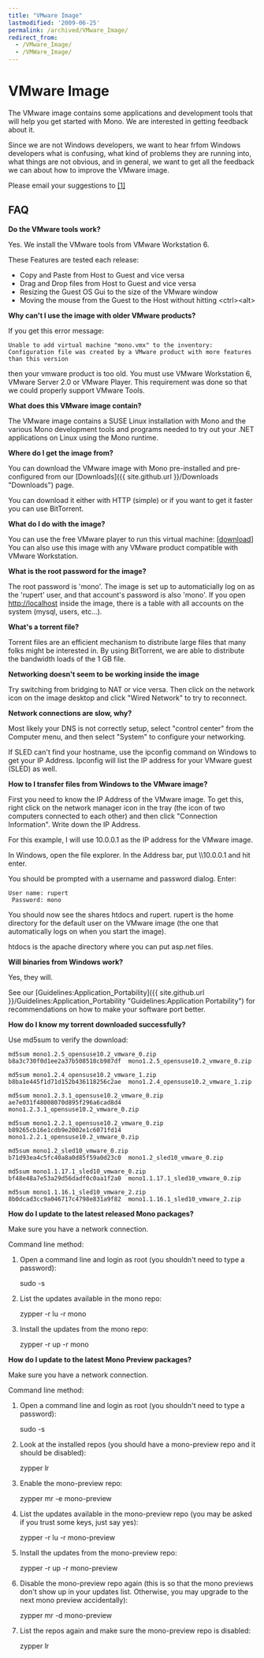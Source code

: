 ```yaml
---
title: "VMware Image"
lastmodified: '2009-06-25'
permalink: /archived/VMware_Image/
redirect_from:
  - /VMware_Image/
  - /VMWare_Image/
---
```


VMware Image
============

The VMware image contains some applications and development tools that will help you get started with Mono. We are interested in getting feedback about it.

Since we are not Windows developers, we want to hear frfom Windows developers what is confusing, what kind of problems they are running into, what things are not obvious, and in general, we want to get all the feedback we can about how to improve the VMware image.

Please email your suggestions to [[1]](mailto:mono@novell.com)

FAQ
---

**Do the VMware tools work?**

Yes. We install the VMware tools from VMware Workstation 6.

These Features are tested each release:

-   Copy and Paste from Host to Guest and vice versa
-   Drag and Drop files from Host to Guest and vice versa
-   Resizing the Guest OS Gui to the size of the VMware window
-   Moving the mouse from the Guest to the Host without hitting \<ctrl\>\<alt\>

**Why can't I use the image with older VMware products?**

If you get this error message:

    Unable to add virtual machine "mono.vmx" to the inventory:
    Configuration file was created by a VMware product with more features than this version

then your vmware product is too old. You must use VMware Workstation 6, VMware Server 2.0 or VMware Player. This requirement was done so that we could properly support VMware Tools.

**What does this VMware image contain?**

The VMware image contains a SUSE Linux installation with Mono and the various Mono development tools and programs needed to try out your .NET applications on Linux using the Mono runtime.

**Where do I get the image from?**

You can download the VMware image with Mono pre-installed and pre-configured from our [Downloads]({{ site.github.url }}/Downloads "Downloads") page.

You can download it either with HTTP (simple) or if you want to get it faster you can use BitTorrent.

**What do I do with the image?**

You can use the free VMware player to run this virtual machine: [[download](http://www.vmware.com/products/player/)] You can also use this image with any VMware product compatible with VMware Workstation.

**What is the root password for the image?**

The root password is 'mono'. The image is set up to automaticially log on as the 'rupert' user, and that account's password is also 'mono'. If you open <http://localhost> inside the image, there is a table with all accounts on the system (mysql, users, etc...).

**What's a torrent file?**

Torrent files are an efficient mechanism to distribute large files that many folks might be interested in. By using BitTorrent, we are able to distribute the bandwidth loads of the 1 GB file.

**Networking doesn't seem to be working inside the image**

Try switching from bridging to NAT or vice versa. Then click on the network icon on the image desktop and click "Wired Network" to try to reconnect.

**Network connections are slow, why?**

Most likely your DNS is not correctly setup, select "control center" from the Computer menu, and then select "System" to configure your networking.

If SLED can't find your hostname, use the ipconfig command on Windows to get your IP Address. Ipconfig will list the IP address for your VMware guest (SLED) as well.

**How to I transfer files from Windows to the VMware image?**

First you need to know the IP Address of the VMware image. To get this, right click on the network manager icon in the tray (the icon of two computers connected to each other) and then click "Connection Information". Write down the IP Address.

For this example, I will use 10.0.0.1 as the IP address for the VMware image.

In Windows, open the file explorer. In the Address bar, put \\\\10.0.0.1 and hit enter.

You should be prompted with a username and password dialog. Enter:

    User name: rupert
     Password: mono

You should now see the shares htdocs and rupert. rupert is the home directory for the default user on the VMware image (the one that automatically logs on when you start the image).

htdocs is the apache directory where you can put asp.net files.

**Will binaries from Windows work?**

Yes, they will.

See our [Guidelines:Application\_Portability]({{ site.github.url }}/Guidelines:Application_Portability "Guidelines:Application Portability") for recommendations on how to make your software port better.

**How do I know my torrent downloaded successfully?**

Use md5sum to verify the download:

    md5sum mono1.2.5_opensuse10.2_vmware_0.zip
    b8a3c730f0d1ee2a37b508518cb987df  mono1.2.5_opensuse10.2_vmware_0.zip

    md5sum mono1.2.4_opensuse10.2_vmware_1.zip 
    b8ba1e445f1d71d152b436118256c2ae  mono1.2.4_opensuse10.2_vmware_1.zip

    md5sum mono1.2.3.1_opensuse10.2_vmware_0.zip
    ae7e031f48008070d895f296a6cad8d4  mono1.2.3.1_opensuse10.2_vmware_0.zip

    md5sum mono1.2.2.1_opensuse10.2_vmware_0.zip
    b89265cb16e1cdb9e2002e1c6071fd14  mono1.2.2.1_opensuse10.2_vmware_0.zip

    md5sum mono1.2_sled10_vmware_0.zip
    b71d93ea4c5fc40a8a0d85f59a0d23c0  mono1.2_sled10_vmware_0.zip

    md5sum mono1.1.17.1_sled10_vmware_0.zip
    bf48e48a7e53a29d56dadf0c0aa1f2a0  mono1.1.17.1_sled10_vmware_0.zip

    md5sum mono1.1.16.1_sled10_vmware_2.zip
    8b0dcad3cc9a046717c4798e831a9f82  mono1.1.16.1_sled10_vmware_2.zip

**How do I update to the latest released Mono packages?**

Make sure you have a network connection.

Command line method:

1.  Open a command line and login as root (you shouldn't need to type a password):

    sudo -s

2.  List the updates available in the mono repo:

    zypper -r lu -r mono

3.  Install the updates from the mono repo:

    zypper -r up -r mono

**How do I update to the latest Mono Preview packages?**

Make sure you have a network connection.

Command line method:

1.  Open a command line and login as root (you shouldn't need to type a password):

    sudo -s

2.  Look at the installed repos (you should have a mono-preview repo and it should be disabled):

    zypper lr

3.  Enable the mono-preview repo:

    zypper mr -e mono-preview

4.  List the updates available in the mono-preview repo (you may be asked if you trust some keys, just say yes):

    zypper -r lu -r mono-preview

5.  Install the updates from the mono-preview repo:

    zypper -r up -r mono-preview

6.  Disable the mono-preview repo again (this is so that the mono previews don't show up in your updates list. Otherwise, you may upgrade to the next mono preview accidentally):

    zypper mr -d mono-preview

7.  List the repos again and make sure the mono-preview repo is disabled:

    zypper lr



